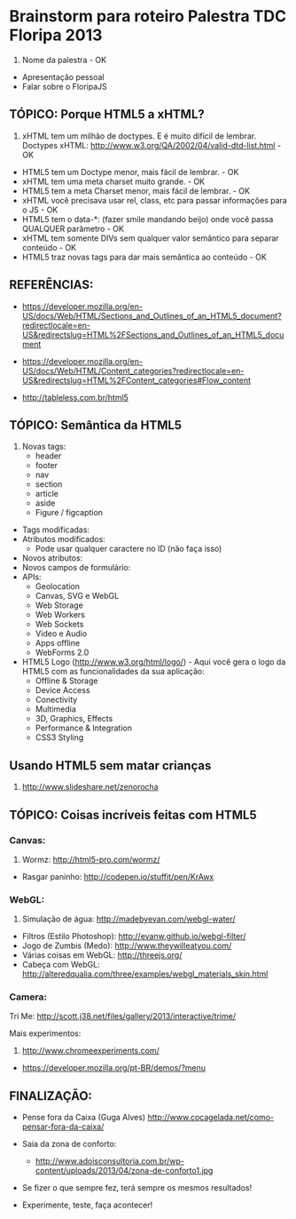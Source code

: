 # Brainstorm para roteiro Palestra TDC Floripa 2013

1. Nome da palestra - OK
* Apresentação pessoal
* Falar sobre o FloripaJS



## TÓPICO: Porque HTML5 a xHTML?

1. xHTML tem um milhão de doctypes. E é muito difícil de lembrar. Doctypes xHTML: http://www.w3.org/QA/2002/04/valid-dtd-list.html - OK
* HTML5 tem um Doctype menor, mais fácil de lembrar. - OK
* xHTML tem uma meta charset muito grande. - OK
* HTML5 tem a meta Charset menor, mais fácil de lembrar. - OK
* xHTML você precisava usar rel, class, etc para passar informações para o JS - OK
* HTML5 tem o data-*: (fazer smile mandando beijo) onde você passa QUALQUER parâmetro - OK
* xHTML tem somente DIVs sem qualquer valor semântico para separar conteúdo - OK
* HTML5 traz novas tags para dar mais semântica ao conteúdo - OK


## REFERÊNCIAS:
* https://developer.mozilla.org/en-US/docs/Web/HTML/Sections_and_Outlines_of_an_HTML5_document?redirectlocale=en-US&redirectslug=HTML%2FSections_and_Outlines_of_an_HTML5_document

* https://developer.mozilla.org/en-US/docs/Web/HTML/Content_categories?redirectlocale=en-US&redirectslug=HTML%2FContent_categories#Flow_content

* http://tableless.com.br/html5






## TÓPICO: Semântica da HTML5
1. Novas tags:
	* header
	* footer
	* nav
	* section
	* article
	* aside
	* Figure / figcaption
* Tags modificadas:
* Atributos modificados:
	* Pode usar qualquer caractere no ID (não faça isso)
* Novos atributos:
* Novos campos de formulário:
* APIs:
	* Geolocation
	* Canvas, SVG e WebGL
	* Web Storage
	* Web Workers
	* Web Sockets
	* Video e Audio
	* Apps offline
	* WebForms 2.0
* HTML5 Logo (http://www.w3.org/html/logo/) - Aqui você gera o logo da HTML5 com as funcionalidades da sua aplicação:
	* Offline & Storage
	* Device Access
	* Conectivity
	* Multimedia
	* 3D, Graphics, Effects
	* Performance & Integration
	* CSS3 Styling
	
	
	
## Usando HTML5 sem matar crianças

1. http://www.slideshare.net/zenorocha
	
	
## TÓPICO: Coisas incríveis feitas com HTML5

### Canvas:

1. Wormz: http://html5-pro.com/wormz/
* Rasgar paninho: http://codepen.io/stuffit/pen/KrAwx


### WebGL:

1. Simulação de água: http://madebyevan.com/webgl-water/
* Filtros (Estilo Photoshop): http://evanw.github.io/webgl-filter/
* Jogo de Zumbis (Medo): http://www.theywilleatyou.com/
* Várias coisas em WebGL: http://threejs.org/
* Cabeça com WebGL: http://alteredqualia.com/three/examples/webgl_materials_skin.html


### Camera:
Tri Me: http://scott.j38.net/files/gallery/2013/interactive/trime/

Mais experimentos: 
1. http://www.chromeexperiments.com/
* https://developer.mozilla.org/pt-BR/demos/?menu


## FINALIZAÇÃO:

* Pense fora da Caixa (Guga Alves) http://www.cocagelada.net/como-pensar-fora-da-caixa/
* Saia da zona de conforto:
	* http://www.adoisconsultoria.com.br/wp-content/uploads/2013/04/zona-de-conforto1.jpg
	

* Se fizer o que sempre fez, terá sempre os mesmos resultados!
* Experimente, teste, faça acontecer!